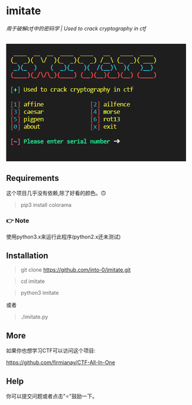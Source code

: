 # imitate
###### 用于破解ctf中的密码学 | Used to crack cryptography in ctf
![Alt text](https://github.com/into-0/imitate/blob/master/doc/img_1.png)

## Requirements
这个项目几乎没有依赖,除了好看的颜色。🙃
>pip3 install colorama

### 👉 Note
使用python3.x来运行此程序(python2.x还未测试)

## Installation
>git clone https://github.com/into-0/imitate.git

>cd imitate

>python3 imitate

或者

>./imitate.py

## More
如果你也想学习CTF可以访问这个项目:

https://github.com/firmianay/CTF-All-In-One

## Help
你可以提交问题或者点击"⭐"鼓励一下。







